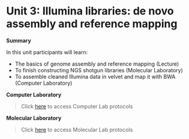 # Unit 3: Illumina libraries: de novo assembly and reference mapping
**Summary**

In this unit participants will learn:

* The basics of genome assembly and reference mapping (Lecture)
* To finish constructing NGS shotgun libraries (Molecular Laboratory)
* To assemble cleaned Illumina data in velvet and map it with BWA (Computer Laboratory) 

**Computer Laboratory** 
>Click [here](https://github.com/nhm-herpetology/museum-NGS-training/tree/main/Unit_02/Computer_Lab) to access Computer Lab protocols

**Molecular Laboratory** 
>Click [here](https://github.com/nhm-herpetology/museum-NGS-training/tree/main/Unit_02/Molecular_Lab) to access Molecular Lab protocols
